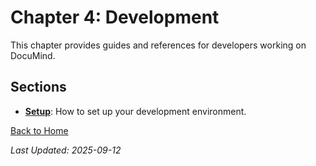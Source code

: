 # Chapter 4: Development

This chapter provides guides and references for developers working on DocuMind.

## Sections

- **[Setup](./01-setup.md)**: How to set up your development environment.

[Back to Home](../README.md)

*Last Updated: 2025-09-12*
